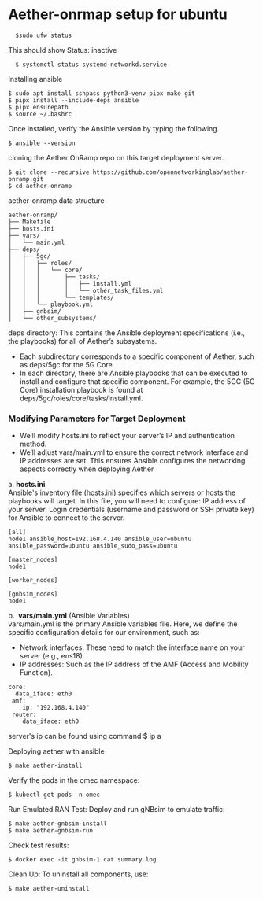 # Aether-onrmap setup for ubuntu
 ```
   $sudo ufw status
   ```
This should show Status: inactive

 ```
   $ systemctl status systemd-networkd.service
 ```
Installing ansible
```
$ sudo apt install sshpass python3-venv pipx make git
$ pipx install --include-deps ansible
$ pipx ensurepath
$ source ~/.bashrc
```
Once installed,  verify the Ansible version by typing the following. 
```
$ ansible --version
```
cloning the Aether OnRamp repo on this target deployment server.

```
$ git clone --recursive https://github.com/opennetworkinglab/aether-onramp.git
$ cd aether-onramp
```
aether-onramp data structure
```
aether-onramp/
├── Makefile
├── hosts.ini
├── vars/
│   └── main.yml
├── deps/
│   ├── 5gc/
│   │   ├── roles/
│   │   │   └── core/
│   │   │       ├── tasks/
│   │   │       │   ├── install.yml
│   │   │       │   └── other_task_files.yml
│   │   │       └── templates/
│   │   └── playbook.yml
│   ├── gnbsim/
│   └── other_subsystems/
```
deps directory: This contains the Ansible deployment specifications (i.e., the playbooks) for all of Aether’s subsystems.
<ul>
 <li>Each subdirectory corresponds to a specific component of Aether, such as deps/5gc for the 5G Core.</li>
<li>In each directory, there are Ansible playbooks that can be executed to install and configure that specific component. For example, the 5GC (5G Core) installation playbook is found at deps/5gc/roles/core/tasks/install.yml.</li>
</ul>

### Modifying Parameters for  Target Deployment
<ul>
 <li>We’ll modify hosts.ini to reflect your server’s IP and authentication method.</li>
<li>We’ll adjust vars/main.yml to ensure the correct network interface and IP addresses are set. This ensures Ansible configures the networking aspects correctly when deploying Aether</li>
</ul>
a.&nbsp;</space><b>hosts.ini </b><br>
Ansible's inventory file (hosts.ini) specifies which servers or hosts the playbooks will target. In this file, you will need to configure:
IP address of your server.
Login credentials (username and password or SSH private key) for Ansible to connect to the server.

```
[all]
node1 ansible_host=192.168.4.140 ansible_user=ubuntu ansible_password=ubuntu ansible_sudo_pass=ubuntu

[master_nodes]
node1

[worker_nodes]

[gnbsim_nodes]
node1
```
b. &nbsp;<b>vars/main.yml</b> (Ansible Variables)<br>
vars/main.yml is the primary Ansible variables file. Here, we define the specific configuration details for our environment, such as:
<ul>
 <li>Network interfaces: These need to match the interface name on your server (e.g., ens18).</li>
<li>IP addresses: Such as the IP address of the AMF (Access and Mobility Function).</li>
</ul>

```
core:
  data_iface: eth0
 amf:
    ip: "192.168.4.140"
 router:
    data_iface: eth0
```
server's ip can be found using command  $ ip a

Deploying aether with ansible
```
$ make aether-install
```
Verify the pods in the omec namespace:
```
$ kubectl get pods -n omec
```
Run Emulated RAN Test: Deploy and run gNBsim to emulate traffic:
```
$ make aether-gnbsim-install
$ make aether-gnbsim-run
```
Check test results:
```
$ docker exec -it gnbsim-1 cat summary.log
```
Clean Up: To uninstall all components, use:
```
$ make aether-uninstall
```
